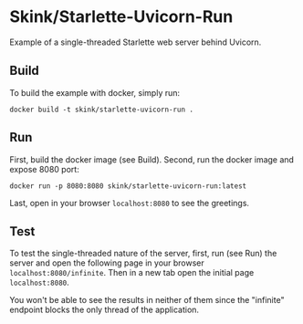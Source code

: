 # Skink/Starlette-Uvicorn-Run

Example of a single-threaded Starlette web server behind Uvicorn.

## Build

To build the example with docker, simply run:

```
docker build -t skink/starlette-uvicorn-run .
```

## Run

First, build the docker image (see Build).
Second, run the docker image and expose 8080 port:

```
docker run -p 8080:8080 skink/starlette-uvicorn-run:latest
```
Last, open in your browser `localhost:8080` to see the greetings.

## Test

To test the single-threaded nature of the server, first, run (see Run) the server
and open the following page in your browser `localhost:8080/infinite`.
Then in a new tab open the initial page `localhost:8080`.

You won't be able to see the results in neither of them since the "infinite" endpoint
blocks the only thread of the application.

